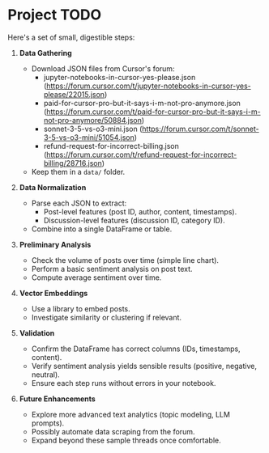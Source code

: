 # Project TODO

Here's a set of small, digestible steps:

1. **Data Gathering**  
   - Download JSON files from Cursor's forum:
     - jupyter-notebooks-in-cursor-yes-please.json (https://forum.cursor.com/t/jupyter-notebooks-in-cursor-yes-please/22015.json)
     - paid-for-cursor-pro-but-it-says-i-m-not-pro-anymore.json (https://forum.cursor.com/t/paid-for-cursor-pro-but-it-says-i-m-not-pro-anymore/50884.json)
     - sonnet-3-5-vs-o3-mini.json (https://forum.cursor.com/t/sonnet-3-5-vs-o3-mini/51054.json)
     - refund-request-for-incorrect-billing.json (https://forum.cursor.com/t/refund-request-for-incorrect-billing/28716.json)
   - Keep them in a `data/` folder.

2. **Data Normalization**  
   - Parse each JSON to extract:
     - Post-level features (post ID, author, content, timestamps).  
     - Discussion-level features (discussion ID, category ID).  
   - Combine into a single DataFrame or table.

3. **Preliminary Analysis**  
   - Check the volume of posts over time (simple line chart).  
   - Perform a basic sentiment analysis on post text.  
   - Compute average sentiment over time.

4. **Vector Embeddings**  
   - Use a library to embed posts.  
   - Investigate similarity or clustering if relevant.

5. **Validation**  
   - Confirm the DataFrame has correct columns (IDs, timestamps, content).  
   - Verify sentiment analysis yields sensible results (positive, negative, neutral).  
   - Ensure each step runs without errors in your notebook.

6. **Future Enhancements**  
   - Explore more advanced text analytics (topic modeling, LLM prompts).  
   - Possibly automate data scraping from the forum.  
   - Expand beyond these sample threads once comfortable.
